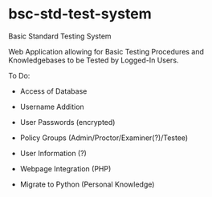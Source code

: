 # bsc-std-test-system
Basic Standard Testing System

Web Application allowing for Basic Testing Procedures and Knowledgebases to be Tested by Logged-In Users. 

To Do:
- Access of Database
 - Username Addition
 - User Passwords (encrypted)
 - Policy Groups (Admin/Proctor/Examiner(?)/Testee)
 - User Information (?)
 
- Webpage Integration (PHP)
 - Migrate to Python (Personal Knowledge)
 